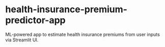 # health-insurance-premium-predictor-app
ML-powered app to estimate health insurance premiums from user inputs via Streamlit UI.
